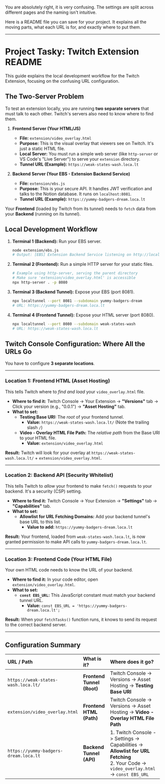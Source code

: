 You are absolutely right, it is very confusing. The settings are split across different pages and the naming isn't intuitive.

Here is a README file you can save for your project. It explains all the moving parts, what each URL is for, and exactly where to put them.

-----

# Project Tasky: Twitch Extension README

This guide explains the local development workflow for the Twitch Extension, focusing on the confusing URL configuration.

## The Two-Server Problem

To test an extension locally, you are running **two separate servers** that must talk to each other. Twitch's servers also need to know where to find them.

1.  **Frontend Server (Your HTML/JS)**

      * **File:** `extension/video_overlay.html`
      * **Purpose:** This is the visual overlay that viewers see on Twitch. It's just a static HTML file.
      * **Local Server:** You must run a simple web server (like `http-server` or VS Code's "Live Server") to serve your `extension` directory.
      * **Tunnel URL (Example):** `https://weak-states-wash.loca.lt`

2.  **Backend Server (Your EBS - Extension Backend Service)**

      * **File:** `extension/ebs.js`
      * **Purpose:** This is your secure API. It handles JWT verification and talks to the Notion database. It runs on `localhost:8081`.
      * **Tunnel URL (Example):** `https://yummy-badgers-dream.loca.lt`

Your **Frontend** (loaded by Twitch from its tunnel) needs to `fetch` data from your **Backend** (running on its tunnel).

## Local Development Workflow

1.  **Terminal 1 (Backend):** Run your EBS server.

    ```bash
    node extension/ebs.js
    # Output: [EBS] Extension Backend Service listening on http://localhost:8081
    ```

2.  **Terminal 2 (Frontend):** Run a simple HTTP server for your static files.

    ```bash
    # Example using http-server, serving the parent directory
    # Make sure 'extension/video_overlay.html' is accessible
    npx http-server . -p 8080 
    ```

3.  **Terminal 3 (Backend Tunnel):** Expose your EBS (port 8081).

    ```bash
    npx localtunnel --port 8081 --subdomain yummy-badgers-dream
    # URL: https://yummy-badgers-dream.loca.lt
    ```

4.  **Terminal 4 (Frontend Tunnel):** Expose your HTML server (port 8080).

    ```bash
    npx localtunnel --port 8080 --subdomain weak-states-wash
    # URL: https://weak-states-wash.loca.lt
    ```

## Twitch Console Configuration: Where All the URLs Go

You have to configure **3 separate locations**.

-----

### Location 1: Frontend HTML (Asset Hosting)

This tells Twitch where to *find and load* your `video_overlay.html` file.

  * **Where to find it:** Twitch Console -\> Your Extension -\> **"Versions"** tab -\> Click your version (e.g., "0.0.1") -\> **"Asset Hosting"** tab.
  * **What to set:**
      * **Testing Base URI:** The *root* of your frontend tunnel.
          * **Value:** `https://weak-states-wash.loca.lt/` (Note the trailing slash `/`)
      * **Video - Overlay HTML File Path:** The *relative path* from the Base URI to your HTML file.
          * **Value:** `extension/video_overlay.html`

**Result:** Twitch will look for your overlay at `https://weak-states-wash.loca.lt/` + `extension/video_overlay.html`.

-----

### Location 2: Backend API (Security Whitelist)

This tells Twitch to *allow* your frontend to make `fetch()` requests to your backend. It's a security (CSP) setting.

  * **Where to find it:** Twitch Console -\> Your Extension -\> **"Settings"** tab -\> **"Capabilities"** tab.
  * **What to set:**
      * **Allowlist for URL Fetching Domains:** Add your backend tunnel's base URL to this list.
          * **Value to add:** `https://yummy-badgers-dream.loca.lt`

**Result:** Your frontend, loaded from `weak-states-wash.loca.lt`, is now granted permission to make API calls to `yummy-badgers-dream.loca.lt`.

-----

### Location 3: Frontend Code (Your HTML File)

Your own HTML code needs to know the URL of your backend.

  * **Where to find it:** In your code editor, open `extension/video_overlay.html`.
  * **What to set:**
      * **`const EBS_URL`:** This JavaScript constant must match your backend tunnel URL.
          * **Value:** `const EBS_URL = 'https://yummy-badgers-dream.loca.lt';`

**Result:** When your `fetchTasks()` function runs, it knows to send its request to the correct backend server.

-----

## Configuration Summary

| URL / Path | What is it? | Where does it go? |
| :--- | :--- | :--- |
| `https://weak-states-wash.loca.lt/` | **Frontend Tunnel (Root)** | Twitch Console -\> Versions -\> Asset Hosting -\> **Testing Base URI** |
| `extension/video_overlay.html` | **Frontend HTML (Path)** | Twitch Console -\> Versions -\> Asset Hosting -\> **Video - Overlay HTML File Path** |
| `https://yummy-badgers-dream.loca.lt` | **Backend Tunnel (API)** | 1. Twitch Console -\> Settings -\> Capabilities -\> **Allowlist for URL Fetching** <br> 2. Your Code -\> `video_overlay.html` -\> `const EBS_URL` |